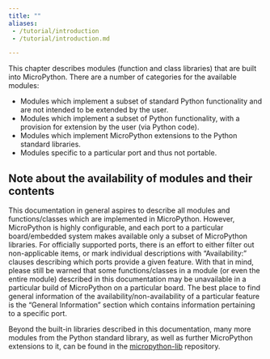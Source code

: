```yaml
---
title: ""
aliases:
 - /tutorial/introduction
 - /tutorial/introduction.md

---
```


This chapter describes modules (function and class libraries) that are built into MicroPython. There are a number of categories for the available modules:

* Modules which implement a subset of standard Python functionality and are not intended to be extended by the user.
* Modules which implement a subset of Python functionality, with a provision for extension by the user (via Python code).
* Modules which implement MicroPython extensions to the Python standard libraries.
* Modules specific to a particular port and thus not portable.

## Note about the availability of modules and their contents

This documentation in general aspires to describe all modules and functions/classes which are implemented in MicroPython. However, MicroPython is highly configurable, and each port to a particular board/embedded system makes available only a subset of MicroPython libraries. For officially supported ports, there is an effort to either filter out non-applicable items, or mark individual descriptions with “Availability:” clauses describing which ports provide a given feature. With that in mind, please still be warned that some functions/classes in a module (or even the entire module) described in this documentation may be unavailable in a particular build of MicroPython on a particular board. The best place to find general information of the availability/non-availability of a particular feature is the “General Information” section which contains information pertaining to a specific port.

Beyond the built-in libraries described in this documentation, many more modules from the Python standard library, as well as further MicroPython extensions to it, can be found in the [micropython-lib](https://github.com/micropython/micropython-lib) repository.
